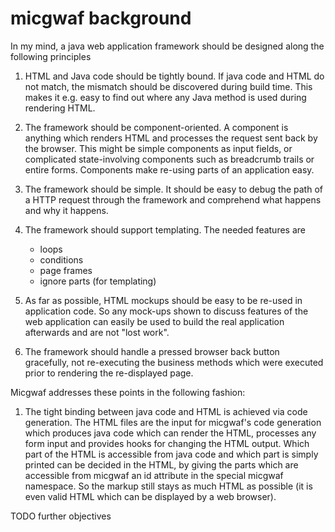 micgwaf background
==================

In my mind, a java web application framework should be designed along the following principles

1) HTML and Java code should be tightly bound. 
   If java code and HTML do not match, the mismatch should be discovered during build time.
   This makes it e.g. easy to find out where any Java method is used during rendering HTML.
   
2) The framework should be component-oriented.
   A component is anything which renders HTML and processes the request sent back by the browser.
   This might be simple components as input fields, or complicated state-involving components
   such as breadcrumb trails or entire forms.
   Components make re-using parts of an application easy.
   
3) The framework should be simple. 
   It should be easy to debug the path of a HTTP request through the framework and comprehend what happens
   and why it happens.
   
4) The framework should support templating. 
   The needed features are
   - loops
   - conditions
   - page frames
   - ignore parts (for templating)
   
5) As far as possible, HTML mockups should be easy to be re-used in application code.
   So any mock-ups shown to discuss features of the web application can easily be used
   to build the real application afterwards and are not "lost work".
   
6) The framework should handle a pressed browser back button gracefully, not re-executing the business methods
   which were executed prior to rendering the re-displayed page.

Micgwaf addresses these points in the following fashion:

1) The tight binding between java code and HTML is achieved via code generation.
   The HTML files are the input for micgwaf's code generation
   which produces java code which can render the HTML, processes any form input and 
   provides hooks for changing the HTML output.
   Which part of the HTML is accessible from java code and which part is simply printed
   can be decided in the HTML, by giving the parts which are accessible from micgwaf
   an id attribute in the special micgwaf namespace.
   So the markup still stays as much HTML as possible (it is even valid HTML which can be displayed
   by a web browser).
   
TODO further objectives

